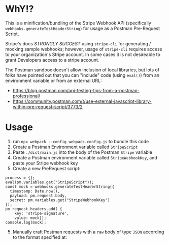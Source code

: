 # WhY!? 

This is a minification/bundling of the Stripe Webhook API (specifically `webhooks.generateTestHeaderString`) for usage as a Postman Pre-Request Script.

Stripe's docs *STRONGLY SUGGEST* using `stripe-cli` for generating / mocking sample webhooks; however, usage of `stripe-cli` requires access to your organization's Stripe account.  In some cases it is not desireable to grant Developers access to a stripe account.

The Postman sandbox doesn't allow inclusion of local libraries, but lots of folks have pointed out that you can "include" code (using `eval()`) from an environment variable or from an external URL:
*  https://blog.postman.com/api-testing-tips-from-a-postman-professional/
*  https://community.postman.com/t/use-external-javascript-library-within-pre-request-script/3773/2


# Usage
1) run `npx webpack --config webpack.config.js` to bundle this code
2) Create a Postman Environment variable called `StripeScript`
3) Paste `./dist/main.js` into the body of the Postman `Stripe` variable
4) Create a Postman environment variable called `StripeWebhookKey`, and paste your Stripe webhook key
4) Create a new PreRequest script:
```
process = {};
eval(pm.variables.get("StripeScript"));
const mock = webhooks.generateTestHeaderString({
  timestamp: Date.now(),
  payload: pm.request.body,
  secret: pm.variables.get("StripeWebhookKey")
});
pm.request.headers.add( {
    key: 'stripe-signature',
    value: mock});
console.log(mock);
```

5) Manually craft Postman requests with a `raw` body of type `JSON` according to the format specified at: 